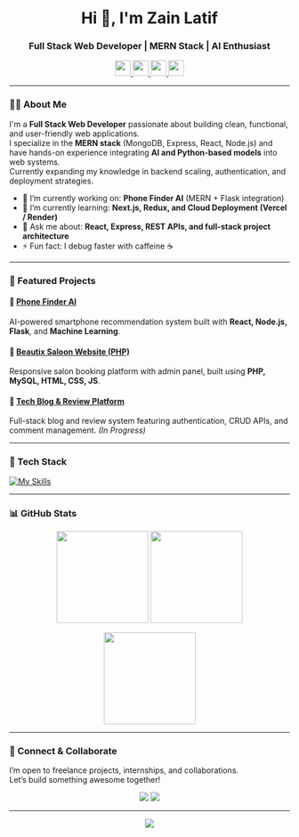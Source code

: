 <h1 align="center">Hi 👋, I'm Zain Latif</h1>
<h3 align="center">Full Stack Web Developer | MERN Stack | AI Enthusiast</h3>

<p align="center">
  <a href="https://mail.google.com/mail/?view=cm&fs=1&to=zainlatif702@gmail.com" target="_blank">
  <img src="https://img.shields.io/badge/Gmail-D14836?style=for-the-badge&logo=gmail&logoColor=white" height="28"/>
  </a>
  <a href="https://wa.me/+923237668916">
    <img src="https://img.shields.io/badge/WhatsApp-25D366?style=for-the-badge&logo=whatsapp&logoColor=white" height="28"/>
  </a>
  <a href="https://www.linkedin.com/in/zainlatif702">
    <img src="https://img.shields.io/badge/LinkedIn-0077B5?style=for-the-badge&logo=linkedin&logoColor=white" height="28"/>
  </a>
  <a href="https://github.com/zainlatif">
    <img src="https://img.shields.io/badge/GitHub-181717?style=for-the-badge&logo=github&logoColor=white" height="28"/>
  </a>
</p>

---

### 👨‍💻 About Me  
I'm a **Full Stack Web Developer** passionate about building clean, functional, and user-friendly web applications.  
I specialize in the **MERN stack** (MongoDB, Express, React, Node.js) and have hands-on experience integrating **AI and Python-based models** into web systems.  
Currently expanding my knowledge in backend scaling, authentication, and deployment strategies.

- 🔭 I’m currently working on: **Phone Finder AI** (MERN + Flask integration)  
- 🌱 I’m currently learning: **Next.js, Redux, and Cloud Deployment (Vercel / Render)**  
- 💬 Ask me about: **React, Express, REST APIs, and full-stack project architecture**  
- ⚡ Fun fact: I debug faster with caffeine ☕  

---

### 🚀 Featured Projects  

#### 📱 [Phone Finder AI](https://github.com/zainlatif/phone-finder-ai)
AI-powered smartphone recommendation system built with **React, Node.js, Flask**, and **Machine Learning**.

#### 💈 [Beautix Saloon Website (PHP)](https://github.com/zainlatif/beautix-saloon-website)
Responsive salon booking platform with admin panel, built using **PHP, MySQL, HTML, CSS, JS**.

#### 📰 [Tech Blog & Review Platform](#)
Full-stack blog and review system featuring authentication, CRUD APIs, and comment management. *(In Progress)*

---

### 🧰 Tech Stack  

[![My Skills](https://skillicons.dev/icons?i=html,css,tailwind,js,react,nodejs,express,mongodb,php,python,django,flask,vite,git,github,figma,postman,vscode&perline=10)](https://github.com/zainlatif)

---

### 📊 GitHub Stats  

<p align="center">
  <img src="https://github-readme-stats.vercel.app/api?username=zainlatif&show_icons=true&theme=react&hide_border=true" height="165"/>
  <img src="https://github-readme-stats.vercel.app/api/top-langs/?username=zainlatif&layout=compact&theme=react&hide_border=true" height="165"/>
</p>

<p align="center">
  <img src="https://streak-stats.demolab.com?user=zainlatif&theme=react&hide_border=true" height="165"/>
</p>

---

### 🤝 Connect & Collaborate  
I’m open to freelance projects, internships, and collaborations.  
Let’s build something awesome together!

<p align="center">
  <a href="mailto:zainlatif702@gmail.com"><img src="https://img.shields.io/badge/Email%20Me-D14836?style=for-the-badge&logo=gmail&logoColor=white"/></a>
  <a href="https://www.linkedin.com/in/zainlatif702"><img src="https://img.shields.io/badge/Connect%20on%20LinkedIn-0077B5?style=for-the-badge&logo=linkedin&logoColor=white"/></a>
</p>

---

<p align="center">
  <img src="https://capsule-render.vercel.app/api?type=waving&color=0:0077B5,100:00C853&height=100&section=footer"/>
</p>
